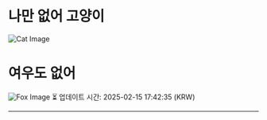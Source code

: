 
# 나만 없어 고양이

![Cat Image](https://cdn2.thecatapi.com/images/cqj.jpg)

# 여우도 없어
![Fox Image](https://randomfox.ca/images/96.jpg)
⏳ 업데이트 시간: 2025-02-15 17:42:35 (KRW)

---
